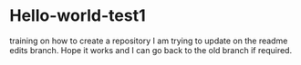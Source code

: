 # Hello-world-test1
training on how to create a repository
I am trying to update on the readme edits branch. Hope it works and I can go back to the old branch if required.
